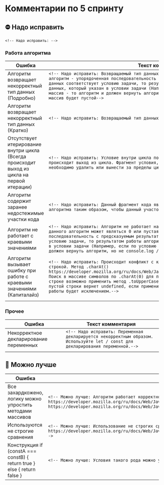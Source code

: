 # Комментарии по 5 спринту

## :no_entry: Надо исправить

`<!-- Надо исправить: -->`

### Работа алгоритма

| Ошибка        | Текст комментария|
| ------------- | ------------- |
| Алгоритм возвращает некорректный тип данных (Подробно) | `<!-- Надо исправить: Возвращаемый тип данных не соответствует условию задачи. Помните, что алгоритм - упорядоченная последовательность с предсказуемым результатом. Если входящий тип данных соответствует условию задачи, то результатом работы алгоритма должен быть тот тип данных, который указан в условии задачи (Например, если по условию задачи должен вернуться массив - то алгоритм и должен вернуть алгоритм, но не console.log // alert. Даже если массив будет пустой-->` |
| Алгоритм возвращает некорректный тип данных (Кратко) | `<!-- Надо исправить: Возвращаемый тип данных не соответствует условию задачи.-->` |
| Отсутствует итерирование внутри цикла (Всегда происходит выход из цикла на первой итерации) | `<!-- Надо исправить: Условие внутри цикла построено таким образом, что на первой итерации происходит выход из цикла. Фрагмент условия, непредвиденно влияющий на работу цикла необходимо удалить или вынести за пределы цикла -->` |
| Алгоритм содержит заранее недостежимые участки кода | `<!-- Надо исправить: Данный фрагмент кода является недостежимым, переработайте условие алгоритма таким образом, чтобы данный участок кода стал доступен.-->` |
| Алгоритм не работает с краевыми значениями | `<!-- Надо исправить: Алгоритм не работает на краевых значениях. Краевыми значениями для данного алгоритм может являться 0 или пустая строка. Помните, что алгоритм - упорядоченная последовательность с предсказуемым результатом. Если входящий тип данных соответствует условию задачи, то результатом работы алгоритма должен быть тот тип данных, который указан в условии задачи (Например, если по условию задачи должен вернуться массив - то алгоритм и должен вернуть алгоритм, но не console.log // alert. Даже если массив будет пустой-->` |
| Алгоритм вызывает ошибку при работе с краевыми значениями (Капиталайз) | `<!-- Надо исправить: Происходит конфликт с краевыми значениями, а именно - с пустой строкой. Метод .charAt() https://developer.mozilla.org/ru/docs/Web/JavaScript/Reference/Global_Objects/String/charAt Поиск в массиве символов по .charAt(0) для пустой строки вернет пустую строку, к пустой строке возможно применить метод .toUpperCase. Поиск в массиве символов по индексу для пустой строки вернет undefined, если применить к undefined .toUpperCase - результатом работы будет исключением.-->` |
|||

### Прочее

| Ошибка        | Текст комментария|
| ------------- | ------------- |
| Некорректное декларирование переменных | `<!-- Надо исправить: Переменная декларируется некорректным образом. Используйте let / const для декларирования переменной.-->` |
|||


## :thinking: Можно лучше

| Ошибка        | Текст комментария|
| ------------- | ------------- |
| Все захардкожено, логику можно упростить методами массивов | `<!-- Можно лучше: Алгоритм работает корректно, однако логика работы с массивом может быть сильно упрощена, к тому же многие методы работают намного быстрее. Попробуйте воспользоваться одним из наиболее подходящих методов: https://developer.mozilla.org/ru/docs/Web/JavaScript/Reference/Global_Objects/Array/map  https://developer.mozilla.org/ru/docs/Web/JavaScript/Reference/Global_Objects/Array/filter  https://developer.mozilla.org/ru/docs/Web/JavaScript/Reference/Global_Objects/Array/sort  https://developer.mozilla.org/ru/docs/Web/JavaScript/Reference/Global_Objects/Array/Reduce-->` |
| Используются не строгие сравнения | `<!-- Можно лучше: Использование не строгих сравнений черевато динамическим приведением типов. Для избежания некорректной работы воспользуйтесь === https://developer.mozilla.org/ru/docs/Web/JavaScript/Reference/Operators/%D0%9E%D0%BF%D0%B5%D1%80%D0%B0%D1%82%D0%BE%D1%80%D1%8B_%D1%81%D1%80%D0%B0%D0%B2%D0%BD%D0%B5%D0%BD%D0%B8%D1%8F#%D0%A1%D1%82%D1%80%D0%BE%D0%B3%D0%BE_%D1%80%D0%B0%D0%B2%D0%BD%D0%BE_()-->` |
| Конструкция if (constA === constB) { return true } else { return false } | `<!-- Можно лучше: Условия такого рода можно упростить до return constA === constB -->` |